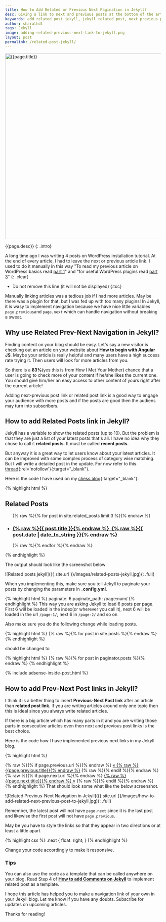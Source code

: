 ```yaml
---
title: How to Add Related or Previous Next Pagination in Jekyll?
desc: Giving a link to next and previous posts at the bottom of the article helps to keep your users hooked to checkout more content on your website. If they like your current article, then there is a good chance that they would like to browse more articles. Add a related post or add next previous link to Jekyll posts using this method. 
keywords: add related post jekyll, jekyll related post, next previous post jekyll
author: sharathdt
tags: Jekyll
image: adding-related-previous-next-link-to-jekyll.png
layout: post
permalink: /related-post-jekyll/
---
```


<img width="600"   alt="{{page.title}}" title="{{page.title}}" itemprop="thumbnailUrl" class="left half noborder" src="/thumbs/{{page.image}}">

<i class="fa fa-quote-left fa-3x fa-pull-left fa-border"></i>{{page.desc}}
{: .intro}

A long time ago I was writing 4 posts on WordPress installation tutorial. At the end of every article, I had to leave the next or previous article link. I used to do it manually in this way "To read my previous article on WordPress basics read [part 1](#)" and "for useful WordPress plugins read [part 3](#)" 
{: .clear}

<div class="clear"></div>   


* Do not remove this line (it will not be displayed) 
{:toc}


Manually linking articles was a tedious job if I had more articles. May be there was a plugin for that, but I was fed up with too many plugins! In Jekyll, it is wasy to implement navigation because we have nice little variables ```page.previous```and ```page.next``` which can handle navigation without breaking a sweat.


## Why use Related Prev-Next Navigation in Jekyll?

Finding content on your blog should be easy. Let's say a new visitor is checking out an article on your website about **How to begin with Angular JS**. Maybe your article is really helpful and many users have a high success rate trying it. Then users will look for more articles from you.

So there is a **83%**(yes this is from How I Met Your Mother) chance that a user is going to check more of your content if he/she likes the current one. You should give him/her an easy access to other content of yours right after the current article!

Adding next-previous post link or related post link is a good way to engage your audience with more posts and if the posts are good then the audiens may turn into subscribers.

## How to add Related Posts link in Jekyll?

Jekyll has a variable to show the related posts (up to 10). But the problem is that they are just a list of your latest posts that's all. I have no idea why they chose to call it **related posts**. It must be called **recent posts**.

But anyway it is a great way to let users know about your latest articles. It can be improved with some complex process of category wise matching. But I will write a detailed post in the update. For now refer to this [thread](http://stackoverflow.com/questions/10906574/filter-site-related-posts-in-jekyll){:rel='nofollow'}{:target="_blank"}.

Here is the code I have used on my [chess blog](https://kidschessworld.com){:target="_blank"}.

{% highlight html %}
<div class="related">
          <h2>Related Posts</h2>
          <ul>
            {% raw %}{% for post in site.related_posts limit:3 %}{% endraw %}
              <a href="{% raw %}{{ post.url }}{% endraw %}">
                  <li>
                  <h3>{% raw %}{{ post.title }}{% endraw %}&nbsp;&nbsp;{% raw %}{{ post.date | date_to_string }}{% endraw %}</h3>
                  </li>
              </a>
            {% raw %}{% endfor %}{% endraw %}
          </ul>
</div>
{% endhighlight %}

The output should look like the screenshot below

![Related posts jekyll]({{ site.url }}/images/related-posts-jekyll.jpg){: .full}

When you implementing this, make sure you tell Jekyll to paginate your posts by changing the parameters in **_config.yml**.

{% highlight html %}
paginate: 6
paginate_path: /page:num/
{% endhighlight %}
This way you are asking Jekyll to load 6 posts per page. First 6 will be loaded in the index(or wherever you call it), next 6 will be loaded in the url ``/page-1/``, next 6 in ``/page-2/`` and so on.


Also make sure you do the following change while loading posts.

{% highlight html %}
{% raw %}{% for post in site.posts %}{% endraw %} 
{% endhighlight %}

should be changed to 

{% highlight html %}
{% raw %}{% for post in paginator.posts %}{% endraw %}
{% endhighlight %}

{% include adsense-inside-post.html %}

## How to add Prev-Next Post links in Jekyll?

I think it is a better thing to insert **Previous-Next Post link** after an article than **related post link**. If you are writing articles around only one topic then this is ideal since you always write related articles. 

If there is a big article which has many parts in it and you are writing those parts in consecutive articles even then next and previous post links is the best choice.

Here is the code how I have implemented previous next links in my Jekyll blog.

{% highlight html %}
<div class="Previous-next">
  {% raw %}{% if page.previous.url %}{% endraw %}
    <a class="previous" href="{% raw %}{{page.previous.url}}{% endraw %}">&laquo; {% raw %}{{page.previous.title}}{% endraw %}</a>
  {% raw %}{% endif %}{% endraw %}
  {% raw %}{% if page.next.url %}{% endraw %}
    <a class="next" href="{% raw %}{{page.next.url}}{% endraw %}">{% raw %}{{page.next.title}}{% endraw %} &raquo;</a>
  {% raw %}{% endif %}{% endraw %}
</div>
{% endhighlight %}
That should look some what like the below screenshot.

![Related Previous-Next Navigation in Jekyll]({{ site.url }}/images/how-to-add-related-next-previous-post-to-jekyll.jpg){: .full}

Remember, the latest post will not have ```page.next``` since it is the last post and likewise the first post will not have ```page.previous```.

May be you have to style the links so that they appear in two directions or at least a little apart.

{% highlight css %}
    .next {
        float: right;
    }
{% endhighlight %}

Change your code accordingly to make it responsive. 
<div class="tips">
<h3>Tips</h3>
<p>You can also use the code as a template that can be called anywhere on your blog. Read Step 4 of <a href="/jekyll-comments/#step4" target="_blank"><strong>How to add Comments on Jekyll</strong></a> to implement related post as a template.</p>
</div>

I hope this article has helped you to make a navigation link of your own in your Jekyll blog. Let me know if you have any doubts. Subscribe for updates on upcoming articles.

Thanks for reading!